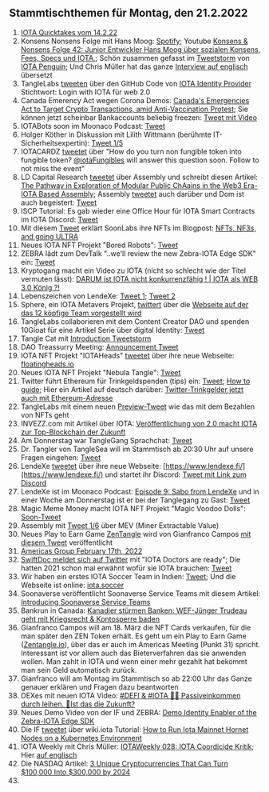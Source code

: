 ## Stammtischthemen für Montag, den 21.2.2022

1. [IOTA Quicktakes vom 14.2.22](https://www.youtube.com/watch?v=PAQEKCt4-h8)
2. Konsens Nonsens Folge mit Hans Moog: [Spotify](https://open.spotify.com/episode/5IDJ7oQiRoKSPuuRrgV1aO); Youtube [Konsens & Nonsens Folge 42: Junior Entwickler Hans Moog über sozialen Konsens, Fees, Specs und IOTA.](https://www.youtube.com/watch?v=4HNPlMsHQmw); Schön zusammen gefasst im [Tweetstorm](https://twitter.com/iota_penguin/status/1493644903900930053?s=20&t=qxU22Z-dop-YRpxwKXMp6w) von [IOTA Penguin](https://twitter.com/iota_penguin); Und Chris Müller hat das ganze [Interview auf englisch](https://www.youtube.com/watch?v=hIU2NVMJ7gg&t=16s) übersetzt
3. TangleLabs [tweeten](https://twitter.com/Tangle_Labs/status/1493337349161472000?s=20&t=Cc16b8qZNYZgwprkTck_fA) über den GitHub Code von [IOTA Identity Provider](https://github.com/cambriota/iota-identity-provider) Stichtwort: Login with IOTA für web 2.0
4. Canada Emerency Act wegen Corona Demos: [Canada's Emergencies Act to Target Crypto Transactions, amid Anti-Vaccination Protest](https://blockchain.news/news/canadas-emergencies-act-to-target-crypto-transactions-amid-anti-vaccination-protest); Sie können jetzt scheinbar Bankaccounts beliebig freezen: [Tweet mit Video](https://twitter.com/MartiniGuyYT/status/1493496975324598272?s=20&t=Cc16b8qZNYZgwprkTck_fA)
5. IOTABots soon im Moonaco Podcast: [Tweet](https://twitter.com/MoonacoPodcast/status/1493575837584695307?s=20&t=59riyXmT0zcIpMPioj9mpA)
6. Holger Köther in Diskussion mit Lilith Wittmann (berühmte IT-Sicherheitsexpertin): [Tweet 1/5](https://twitter.com/HolgerKoether/status/1493523285249777666?s=20&t=59riyXmT0zcIpMPioj9mpA) 
7. IOTACARDZ [tweetet](https://twitter.com/NFTiotacardz/status/1493546910355009537?s=20&t=59riyXmT0zcIpMPioj9mpA) über "How do you turn non fungible token into fungible token? [@iotaFungibles](https://twitter.com/iotaFungibles) will answer this question soon. Follow to not miss the event"
8. LD Capital Research [tweetet](https://twitter.com/LD_Capital/status/1493621768988532738?s=20&t=qxU22Z-dop-YRpxwKXMp6w) über Assembly und schreibt diesen Artikel: [The Pathway in Exploration of Modular Public ChAains in the Web3 Era- IOTA Based Assembly](https://medium.com/ld-capital/the-pathway-in-exploration-of-modular-public-chaains-in-the-web3-era-iota-based-assembly-38ddc06e1b3b); Assembly [tweetet](https://twitter.com/assembly_net/status/1493616230711889923?s=20&t=qxU22Z-dop-YRpxwKXMp6w) auch darüber und Dom ist auch begeistert: [Tweet](https://twitter.com/DomSchiener/status/1493610948279640075?s=20&t=qxU22Z-dop-YRpxwKXMp6w)
9. ISCP Tutorial: Es gab wieder eine Office Hour für IOTA Smart Contracts im IOTA Discord: [Tweet](https://twitter.com/assembly_net/status/1493223973307523076?s=20&t=59riyXmT0zcIpMPioj9mpA)
10. Mit diesem [Tweet](https://twitter.com/soon_labs/status/1493633125615763457?s=20&t=qxU22Z-dop-YRpxwKXMp6w) erklärt SoonLabs ihre NFTs im Blogpost: [NFTs, NF3s, and going ULTRA](https://soonlabs.medium.com/nfts-nf3s-and-going-ultra-81a7f97bea4f)
11. Neues IOTA NFT Projekt "Bored Robots": [Tweet](https://twitter.com/BoredRobot_io/status/1493879795343634434?s=20&t=qxU22Z-dop-YRpxwKXMp6w)
12. ZEBRA lädt zum DevTalk "..we'll review the new Zebra-IOTA Edge SDK" ein: [Tweet](https://twitter.com/ZebraDevs/status/1493677497979920385?s=20&t=qxU22Z-dop-YRpxwKXMp6w)
13. Kryptogang macht ein Video zu IOTA (nicht so schlecht wie der Titel vermuten lässt): [DARUM ist IOTA nicht konkurrenzfähig ! | IOTA als WEB 3.0 König ?!](https://www.youtube.com/watch?v=1M_EE9WCuTk)
14. Lebenszeichen von LendeXe: [Tweet 1](https://twitter.com/LendeXeFinance/status/1493938418329477125?s=20&t=qxU22Z-dop-YRpxwKXMp6w); [Tweet 2](https://twitter.com/LendeXeFinance/status/1494206731727118337?s=20&t=jCQs-YagX5fEOFo2Xyl5qQ)
15. Sphere, ein IOTA Metavers Projekt, [twittert](https://twitter.com/Sphere_Hub_io/status/1493936588660912128?s=20&t=qxU22Z-dop-YRpxwKXMp6w) über die [Webseite auf der das 12 köpfige Team vorgestellt wird](https://sphere-hub.io/team/)
16. TangleLabs collaborieren mit dem Content Creator DAO und spenden 10Gioat für eine Artikel Serie über digital Identity: [Tweet](https://twitter.com/Tangle_Labs/status/1493646193418723332?s=20&t=qxU22Z-dop-YRpxwKXMp6w)
17. Tangle Cat mit [Introduction Tweetstorm](https://twitter.com/tangle_cat/status/1480963550092922882?s=20&t=qxU22Z-dop-YRpxwKXMp6w)
18. DAO Treassurry Meeting: [Announcement Tweet](https://twitter.com/PhyloIota/status/1493969244026978312?s=20&t=qxU22Z-dop-YRpxwKXMp6w)
19. IOTA NFT Projekt "IOTAHeads" [tweetet](https://twitter.com/IotaHeads/status/1494058680857374720?s=20&t=jCQs-YagX5fEOFo2Xyl5qQ) über ihre neue Webseite: [floatingheads.io](https://floatingheads.io/)
20. Neues IOTA NFT Projekt "Nebula Tangle": [Tweet](https://twitter.com/NebulaTangle/status/1494017650380480519?s=20&t=jCQs-YagX5fEOFo2Xyl5qQ)
21. Twitter führt Ethereum für Trinkgeldspenden (tips) ein: [Tweet](https://twitter.com/TwitterSupport/status/1494008973581856768); [How to guide](https://help.twitter.com/de/using-twitter/tips); Hier ein Artikel auf deutsch darüber: [Twitter-Trinkgelder jetzt auch mit Ethereum-Adresse](https://www.btc-echo.de/schlagzeilen/nach-bitcoin-twitter-trinkgelder-jetzt-mit-ethereum-135252/)
22. TangleLabs mit einem neuen [Preview-Tweet](https://twitter.com/adam_unchained/status/1494216746491805696?s=20&t=jCQs-YagX5fEOFo2Xyl5qQ) wie das mit dem Bezahlen von NFTs geht
23. INVEZZ.com mit Artikel über IOTA: [Veröffentlichung von 2.0 macht IOTA zur Top-Blockchain der Zukunft](https://invezz.com/de/news/2022/02/16/veroffentlichung-von-2-0-macht-iota-zur-top-blockchain-der-zukunft/)
24. Am Donnerstag war TangleGang Sprachchat: [Tweet](https://twitter.com/GangTangleTalk/status/1494242801374187525?s=20)
25. Dr. Tangler von TangleSea will im Stammtisch ab 20:30 Uhr auf unsere Fragen eingehen: [Tweet](https://twitter.com/Vrom14286662/status/1494217047013830658?s=20)
26. LendeXe [tweetet](https://twitter.com/LendeXeFinance/status/1494261177165225985?s=20) über ihre neue Webseite: [https://www.lendexe.fi/](https://www.lendexe.fi/) und startet ihr Discord: [Tweet mit Link zum Discord](https://twitter.com/MoonacoPodcast/status/1494285624500760577?s=20)
27. LendeXe ist im Moonaco Podcast: [Episode 9: Sabo from LendeXe](https://open.spotify.com/episode/12TuQQDyc0LKY7IWoDKuCH?si=AX4WCajrSuOFoBYGYAauug&nd=1) und in einer Woche am Donnerstag ist er bei der Tanglegang zu Gast: [Tweet](https://twitter.com/GangTangleTalk/status/1494283809897988103?s=20)
28. Magic Meme Money macht IOTA NFT Projekt "Magic Voodoo Dolls": [Soon-Tweet](https://twitter.com/Magic_MemeMoney/status/1494184482903138308?s=20)
29. Assembly mit [Tweet 1/6](https://twitter.com/assembly_net/status/1494265540050927617?s=20&t=TMc6Q2ik2ZGSXyB9UkUcSg) über MEV (Miner Extractable Value)
30. Neues Play to Earn Game [ZenTangle](https://zentangle.io/) wird von Gianfranco Campos [mit diesem Tweet](https://twitter.com/hassping/status/1494241307694231554?s=20&t=TMc6Q2ik2ZGSXyB9UkUcSg) veröffentlicht
31. [Americas Group February 17th, 2022](https://www.youtube.com/watch?v=QTFdQ4epQSY)
32. [SwiftDoc meldet sich auf Twitter](https://twitter.com/SwiftDoc_/status/1494364181151113216?s=20&t=RMGsgdYbFVUxL_Zi7bhLFA) mit "IOTA Doctors are ready"; Die hatten 2021 schon mal erwähnt wofür sie IOTA brauchen: [Tweet](https://twitter.com/SwiftDoc_/status/1421549635403845636?s=20&t=RMGsgdYbFVUxL_Zi7bhLFA)
33. Wir haben ein erstes IOTA Soccer Team in Indien: [Tweet](https://twitter.com/IOTASoccerTeam/status/1494363520292380680?s=20&t=mY4s-fltAxrQYSpvxBj_3g); Und die Webseite ist online: [iota.soccer](https://iota.soccer/)
34. Soonaverse veröffentlicht Soonaverse Service Teams mit diesem Artikel: [Introducing Soonaverse Service Teams](https://soonlabs.medium.com/introducing-soonaverse-service-teams-f762196ebad7)
35. Bankrun in Canada: [Kanadier stürmen Banken: WEF-Jünger Trudeau geht mit Kriegsrecht & Kontosperre baden](https://www.wochenblick.at/welt/kanadier-stuermen-banken-wef-juenger-trudeau-geht-mit-kriegsrecht-kontosperre-baden/?s=08)
36. Gianfranco Campos will am 18. März die NFT Cards verkaufen, für die man später den ZEN Token erhält. Es geht um ein Play to Earn Game ([Zentangle.io](https://zentangle.io/)), über das er auch im Americas Meeting (Punkt 31) spricht. Interessant ist vor allem auch das Bieterverfahren das sie anwenden wollen. Man zahlt in IOTA und wenn einer mehr gezahlt hat bekommt man sein Geld automatisch zurück. 
37. Gianfranco will am Montag im Stammtisch so ab 22:00 Uhr das Ganze genauer erklären und Fragen dazu beantworten
38. DEXes mit neuen IOTA Video: [#DEFI & #IOTA 🤜🤛 Passiveinkommen durch leihen. 🦾Ist das die Zukunft?](https://www.youtube.com/watch?v=vGUZAxtgsnM&feature=youtu.be)
39. Neues Demo Video von der IF und ZEBRA: [Demo Identity Enabler of the Zebra-IOTA Edge SDK](https://www.youtube.com/watch?v=UdYrlMgdy5g)
40. Die IF [tweetet](https://twitter.com/iota/status/1494627792083902465) über wiki.iota Tutorial: [How to Run Iota Mainnet Hornet Nodes on a Kubernetes Environment](https://wiki.iota.org/chrysalis-docs/tutorials/mainnet_hornet_node_k8s)
41. IOTA Weekly mit Chris Müller: [IOTAWeekly 028: IOTA Coordicide Kritik](https://www.youtube.com/watch?v=fqM5aTeh-iE&feature=youtu.be); Hier [auf englisch](https://www.youtube.com/watch?v=dx7aflxI570)
42. Die NASDAQ Artikel: [3 Unique Cryptocurrencies That Can Turn $100,000 Into $300,000 by 2024](https://www.nasdaq.com/articles/3-unique-cryptocurrencies-that-can-turn-%24100000-into-%24300000-by-2024)
43. 

